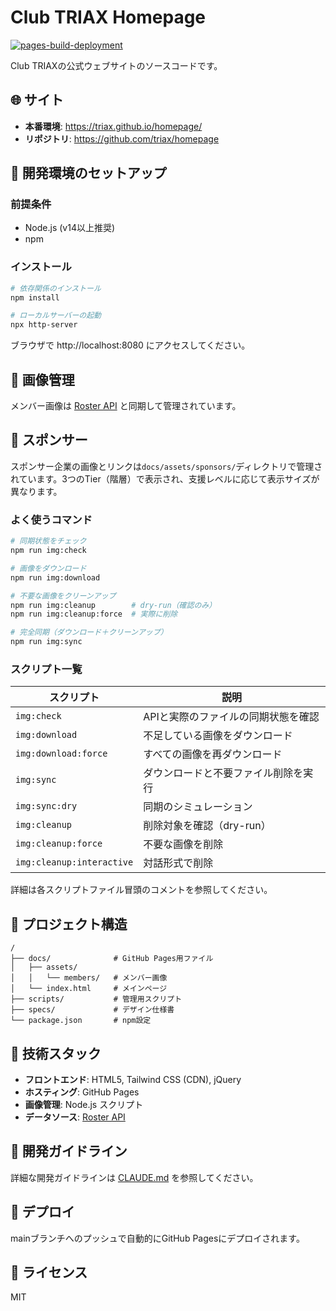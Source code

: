 # Club TRIAX Homepage

[![pages-build-deployment](https://github.com/triax/homepage/actions/workflows/pages/pages-build-deployment/badge.svg)](https://github.com/triax/homepage/actions/workflows/pages/pages-build-deployment)

Club TRIAXの公式ウェブサイトのソースコードです。

## 🌐 サイト

- **本番環境**: https://triax.github.io/homepage/
- **リポジトリ**: https://github.com/triax/homepage

## 🚀 開発環境のセットアップ

### 前提条件

- Node.js (v14以上推奨)
- npm

### インストール

```bash
# 依存関係のインストール
npm install

# ローカルサーバーの起動
npx http-server
```

ブラウザで http://localhost:8080 にアクセスしてください。

## 📸 画像管理

メンバー画像は [Roster API](https://github.com/triax/roster-api) と同期して管理されています。

## 🤝 スポンサー

スポンサー企業の画像とリンクは`docs/assets/sponsors/`ディレクトリで管理されています。3つのTier（階層）で表示され、支援レベルに応じて表示サイズが異なります。

### よく使うコマンド

```bash
# 同期状態をチェック
npm run img:check

# 画像をダウンロード
npm run img:download

# 不要な画像をクリーンアップ
npm run img:cleanup        # dry-run（確認のみ）
npm run img:cleanup:force  # 実際に削除

# 完全同期（ダウンロード＋クリーンアップ）
npm run img:sync
```

### スクリプト一覧

| スクリプト | 説明 |
|-----------|------|
| `img:check` | APIと実際のファイルの同期状態を確認 |
| `img:download` | 不足している画像をダウンロード |
| `img:download:force` | すべての画像を再ダウンロード |
| `img:sync` | ダウンロードと不要ファイル削除を実行 |
| `img:sync:dry` | 同期のシミュレーション |
| `img:cleanup` | 削除対象を確認（dry-run） |
| `img:cleanup:force` | 不要な画像を削除 |
| `img:cleanup:interactive` | 対話形式で削除 |

詳細は各スクリプトファイル冒頭のコメントを参照してください。

## 📁 プロジェクト構造

```
/
├── docs/              # GitHub Pages用ファイル
│   ├── assets/
│   │   └── members/   # メンバー画像
│   └── index.html     # メインページ
├── scripts/           # 管理用スクリプト
├── specs/             # デザイン仕様書
└── package.json       # npm設定
```

## 🔧 技術スタック

- **フロントエンド**: HTML5, Tailwind CSS (CDN), jQuery
- **ホスティング**: GitHub Pages
- **画像管理**: Node.js スクリプト
- **データソース**: [Roster API](https://github.com/triax/roster-api)

## 📝 開発ガイドライン

詳細な開発ガイドラインは [CLAUDE.md](./CLAUDE.md) を参照してください。

## 🚢 デプロイ

mainブランチへのプッシュで自動的にGitHub Pagesにデプロイされます。

## 📄 ライセンス

MIT
